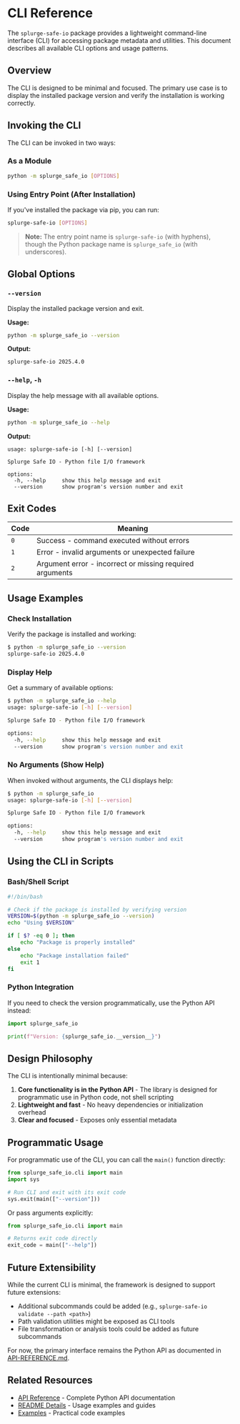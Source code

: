 # CLI Reference

The `splurge-safe-io` package provides a lightweight command-line interface (CLI) for accessing package metadata and utilities. This document describes all available CLI options and usage patterns.

## Overview

The CLI is designed to be minimal and focused. The primary use case is to display the installed package version and verify the installation is working correctly.

## Invoking the CLI

The CLI can be invoked in two ways:

### As a Module

```bash
python -m splurge_safe_io [OPTIONS]
```

### Using Entry Point (After Installation)

If you've installed the package via pip, you can run:

```bash
splurge-safe-io [OPTIONS]
```

> **Note:** The entry point name is `splurge-safe-io` (with hyphens), though the Python package name is `splurge_safe_io` (with underscores).

## Global Options

### `--version`

Display the installed package version and exit.

**Usage:**
```bash
python -m splurge_safe_io --version
```

**Output:**
```
splurge-safe-io 2025.4.0
```

### `--help`, `-h`

Display the help message with all available options.

**Usage:**
```bash
python -m splurge_safe_io --help
```

**Output:**
```
usage: splurge-safe-io [-h] [--version]

Splurge Safe IO - Python file I/O framework

options:
  -h, --help     show this help message and exit
  --version      show program's version number and exit
```

## Exit Codes

| Code | Meaning |
|------|---------|
| `0` | Success - command executed without errors |
| `1` | Error - invalid arguments or unexpected failure |
| `2` | Argument error - incorrect or missing required arguments |

## Usage Examples

### Check Installation

Verify the package is installed and working:

```bash
$ python -m splurge_safe_io --version
splurge-safe-io 2025.4.0
```

### Display Help

Get a summary of available options:

```bash
$ python -m splurge_safe_io --help
usage: splurge-safe-io [-h] [--version]

Splurge Safe IO - Python file I/O framework

options:
  -h, --help     show this help message and exit
  --version      show program's version number and exit
```

### No Arguments (Show Help)

When invoked without arguments, the CLI displays help:

```bash
$ python -m splurge_safe_io
usage: splurge-safe-io [-h] [--version]

Splurge Safe IO - Python file I/O framework

options:
  -h, --help     show this help message and exit
  --version      show program's version number and exit
```

## Using the CLI in Scripts

### Bash/Shell Script

```bash
#!/bin/bash

# Check if the package is installed by verifying version
VERSION=$(python -m splurge_safe_io --version)
echo "Using $VERSION"

if [ $? -eq 0 ]; then
    echo "Package is properly installed"
else
    echo "Package installation failed"
    exit 1
fi
```

### Python Integration

If you need to check the version programmatically, use the Python API instead:

```python
import splurge_safe_io

print(f"Version: {splurge_safe_io.__version__}")
```

## Design Philosophy

The CLI is intentionally minimal because:

1. **Core functionality is in the Python API** - The library is designed for programmatic use in Python code, not shell scripting
2. **Lightweight and fast** - No heavy dependencies or initialization overhead
3. **Clear and focused** - Exposes only essential metadata

## Programmatic Usage

For programmatic use of the CLI, you can call the `main()` function directly:

```python
from splurge_safe_io.cli import main
import sys

# Run CLI and exit with its exit code
sys.exit(main(["--version"]))
```

Or pass arguments explicitly:

```python
from splurge_safe_io.cli import main

# Returns exit code directly
exit_code = main(["--help"])
```

## Future Extensibility

While the current CLI is minimal, the framework is designed to support future extensions:

- Additional subcommands could be added (e.g., `splurge-safe-io validate --path <path>`)
- Path validation utilities might be exposed as CLI tools
- File transformation or analysis tools could be added as future subcommands

For now, the primary interface remains the Python API as documented in [API-REFERENCE.md](../api/API-REFERENCE.md).

## Related Resources

- [API Reference](../api/API-REFERENCE.md) - Complete Python API documentation
- [README Details](../README-DETAILS.md) - Usage examples and guides
- [Examples](../../examples/) - Practical code examples
